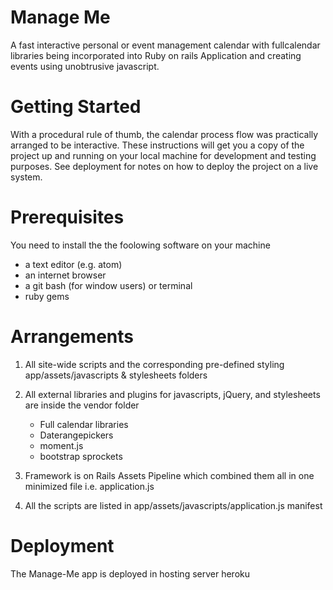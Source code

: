 # Manage Me

A fast interactive personal or event management calendar with fullcalendar libraries being incorporated into Ruby on rails Application and creating events using unobtrusive javascript.

# Getting Started
With a procedural rule of thumb, the calendar process flow was practically arranged to be interactive. These instructions will get you a copy of the project up and running on your local machine for development and testing purposes. See deployment for notes on how to deploy the project on a live system.

# Prerequisites

You need to install the the foolowing software on your machine
* a text editor (e.g. atom)
* an internet browser
* a git bash (for window users) or terminal
* ruby gems

# Arrangements
1. All site-wide scripts and the corresponding pre-defined styling
   app/assets/javascripts & stylesheets folders

2. All external libraries and plugins for javascripts, jQuery, and stylesheets are inside the vendor folder
   * Full calendar libraries
   * Daterangepickers
   * moment.js
   * bootstrap sprockets

3. Framework is on Rails Assets Pipeline which combined them all in one minimized file
   i.e. application.js
   
4. All the scripts are listed in
   app/assets/javascripts/application.js manifest
   
# Deployment
The Manage-Me app is deployed in hosting server heroku
